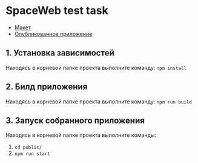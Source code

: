 # SpaceWeb test task

- [Макет](https://www.figma.com/file/y9ypszAodVFW7qL5tMsyi9/Тестовое-задание-Frontend-разработчика-SpaceWeb?node-id=1%3A2)
- [Опубликованное приложение](https://sweb-test-task.herokuapp.com)

## 1. Установка зависимостей
Находясь в корневой папке проекта выполните команду:
`npm install`

## 2. Билд приложения
Находясь в корневой папке проекта выполните команду:
`npm run build`

## 3. Запуск собранного приложения
Находясь в корневой папке проекта выполните команды:
1. `cd public/`
2. `npm run start`
